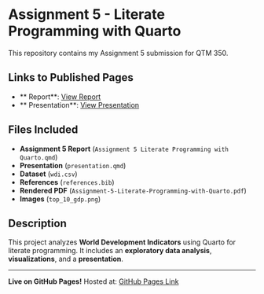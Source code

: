 # Assignment 5 - Literate Programming with Quarto

This repository contains my Assignment 5 submission for QTM 350.

## Links to Published Pages
- ** Report**: [View Report](https://github.com/cindyxyyw/qtm350-assignment5/blob/main/Assignment%205%20Literate%20Programming%20with%20Quarto.html)
- ** Presentation**: [View Presentation](https://github.com/cindyxyyw/qtm350-assignment5/blob/main/presentation.html)

## Files Included
- **Assignment 5 Report** (`Assignment 5 Literate Programming with Quarto.qmd`)
- **Presentation** (`presentation.qmd`)
- **Dataset** (`wdi.csv`)
- **References** (`references.bib`)
- **Rendered PDF** (`Assignment-5-Literate-Programming-with-Quarto.pdf`)
- **Images** (`top_10_gdp.png`)

## Description
This project analyzes **World Development Indicators** using Quarto for literate programming. It includes an **exploratory data analysis**, **visualizations**, and a **presentation**.


---
**Live on GitHub Pages!** Hosted at: [GitHub Pages Link](https://cindyxyyw.github.io/qtm350-assignment5/)
